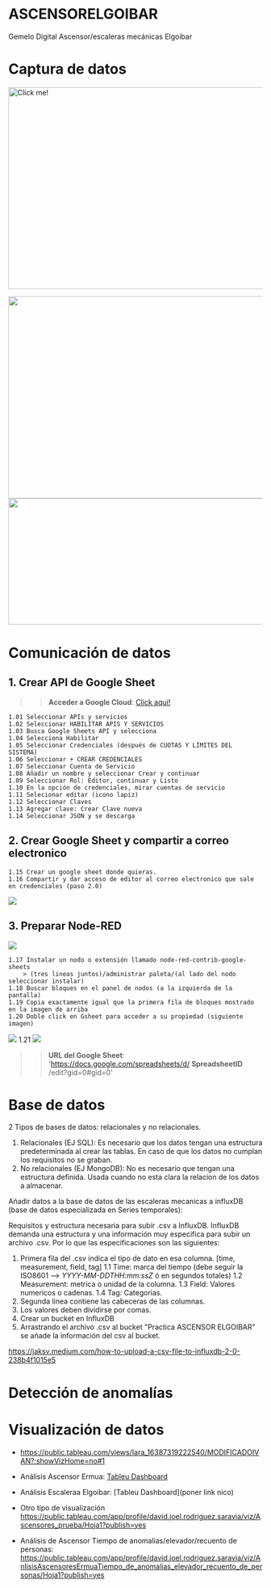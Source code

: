 # ASCENSORELGOIBAR
Gemelo Digital Ascensor/escaleras mecánicas Elgoibar



# Captura de datos 
<a href="https://arakistech.github.io/Castilla/#17.5/43.211867/-2.411639/-124/53"> <img src="https://github.com/Arakistech/ASCENSORELGOIBAR/blob/main/IMG/mapa.jpg?raw=true" alt="Click me!" width="800" height="400" /> </a>


<img src="https://github.com/Arakistech/ASCENSORELGOIBAR/blob/main/IMG/Acelerometro.jpeg?raw=true" width="800" height="400">


<img src="https://github.com/Arakistech/ASCENSORELGOIBAR/blob/main/IMG/vibraciones.png?raw=true" width="1000" height="250">


# Comunicación de datos

## 1. Crear API de Google Sheet

>> **Acceder a Google Cloud**: [Click aquí!](https://console.cloud.google.com/welcome?authuser=1&hl=es&inv=1&invt=Abnbrw&project=weighty-fabric-448414-r0)

    1.01 Seleccionar APIs y servicios
    1.02 Seleccionar HABILITAR APIS Y SERVICIOS
    1.03 Busca Google Sheets API y selecciona
    1.04 Selecciona Habilitar
    1.05 Seleccionar Credenciales (después de CUOTAS Y LÍMITES DEL SISTEMA)
    1.06 Seleccionar + CREAR CREDENCIALES
    1.07 Seleccionar Cuenta de Servicio
    1.08 Añadir un nombre y seleccionar Crear y continuar
    1.09 Seleccionar Rol: Editor, continuar y Listo
    1.10 En la opción de credenciales, mirar cuentas de servicio
    1.11 Selecionar editar (icono lapiz)
    1.12 Seleccionar Claves
    1.13 Agregar clave: Crear Clave nueva
    1.14 Seleccionar JSON y se descarga

## 2. Crear Google Sheet y compartir a correo electronico

    1.15 Crear un google sheet donde quieras.
    1.16 Compartir y dar acceso de editor al correo electronico que sale en credenciales (paso 2.0)
<img src="https://github.com/Arakistech/ASCENSORELGOIBAR/blob/main/IMG/acceso%20a%20correo%20electronico.png">


## 3. Preparar Node-RED

<img src="https://github.com/Arakistech/ASCENSORELGOIBAR/blob/main/IMG/Flujo2_Node-RED.png">

    1.17 Instalar un nodo o extensión llamado node-red-contrib-google-sheets
        > (tres lineas juntos)/administrar paleta/(al lado del nodo seleccionar instalar)
    1.18 Buscar bloques en el panel de nodos (a la izquierda de la pantalla)
    1.19 Copia exactamente igual que la primera fila de bloques mostrado en la imagen de arriba
    1.20 Doble click en Gsheet para acceder a su propiedad (siguiente imagen)
<img src="https://github.com/Arakistech/ASCENSORELGOIBAR/blob/main/IMG/Editar%20Nodo%20GSheet.png">
    1.21 
<img src="https://github.com/Arakistech/ASCENSORELGOIBAR/blob/main/IMG/EditarNodoGauth.png">

>> **URL del Google Sheet**: 'https://docs.google.com/spreadsheets/d/     **SpreadsheetID**     /edit?gid=0#gid=0'



# Base de datos
2 Tipos de bases de datos: relacionales y no relacionales. 
  1. Relacionales (EJ SQL): Es necesario que los datos tengan una estructura predeterminada al crear las tablas. En caso de que los datos no cumplan los requisitos no se graban.
  2. No relacionales (EJ MongoDB): No es necesario que tengan una estructura definida. Usada cuando no esta clara la     relacion de los datos a almacenar.
 
  
  Añadir datos a la base de datos de las escaleras mecanicas a influxDB (base de datos especializada en Series temporales): 

  Requisitos y estructura necesaria para subir .csv a InfluxDB. InfluxDB demanda una estructura y una información muy especifica para subir un archivo .csv. Por lo que las especificaciones son las siguientes:
  1. Primera fila del .csv indica el tipo de dato en esa columna. [time, measurement, field, tag]
       1.1 Time: marca del tiempo (debe seguir la ISO8601 --> *YYYY-MM-DDTHH:mm:ssZ* ó en segundos totales)
       1.2 Measurement: metrica o unidad de la columna.
       1.3 Field: Valores numericos o cadenas.
       1.4 Tag: Categorias.
  3. Segunda linea contiene las cabeceras de las columnas. 
  4. Los valores deben dividirse por comas.
  5. Crear un bucket en InfluxDB
  6. Arrastrando el archivo .csv al bucket "Practica ASCENSOR ELGOIBAR" se añade la información del csv al bucket. 
  

https://jaksv.medium.com/how-to-upload-a-csv-file-to-influxdb-2-0-238b4f1015e5

# Detección de anomalías


# Visualización de datos

- https://public.tableau.com/views/Iara_16387319222540/MODIFICADOIVAN?:showVizHome=no#1

- Análisis Ascensor Ermua: [Tableu Dashboard](https://public.tableau.com/app/profile/jae.alkorta/viz/AnalisisascensorErmua/Dashboard1?publish=yes)
- Análisis Escaleraa Elgoibar: [Tableu Dashboard](poner link nico)

- Otro tipo de visualización https://public.tableau.com/app/profile/david.joel.rodriguez.saravia/viz/Ascensores_prueba/Hoja1?publish=yes
- Análisis de Ascensor Tiempo de anomalias/elevador/recuento de personas: https://public.tableau.com/app/profile/david.joel.rodriguez.saravia/viz/AnlisisAscensoresErmuaTiempo_de_anomalias_elevador_recuento_de_personas/Hoja1?publish=yes
  
